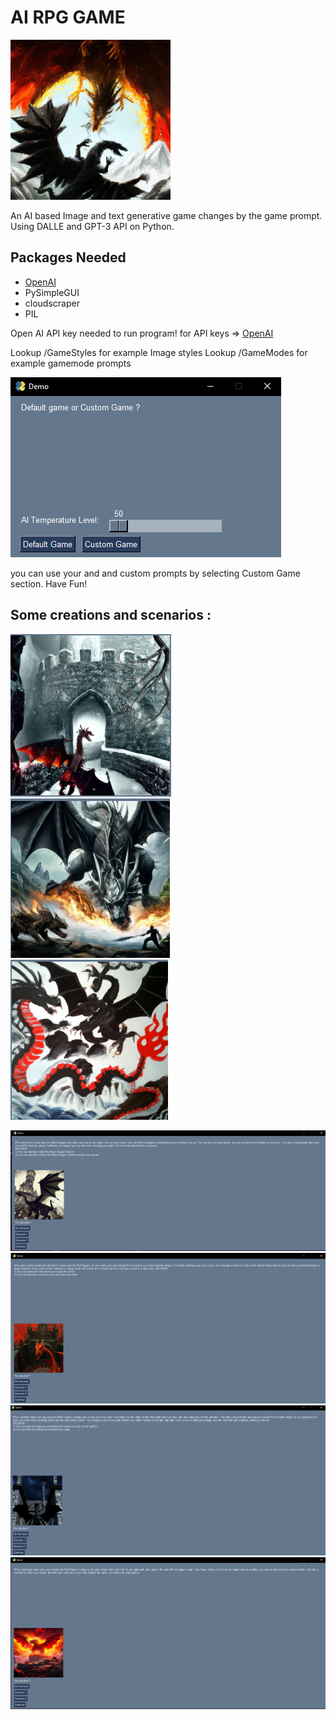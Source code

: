 # AI RPG GAME
![mainImg](ScreenShots/SavedImage.png)

An AI based Image and text generative game changes by the game prompt. Using DALLE and GPT-3 API on Python.


Packages Needed
-
* [OpenAI](https://openai.com/)
* PySimpleGUI
* cloudscraper
* PIL

Open AI API key needed to run program! for API keys => [OpenAI](https://openai.com/)

Lookup /GameStyles for example Image styles
Lookup /GameModes for example gamemode prompts

![UI](https://github.com/MertKalkanci/AI-Game/blob/main/ScreenShots/UI.png)

you can use your and and custom prompts by selecting Custom Game section.
Have Fun!


Some creations and scenarios :
-
![1](https://github.com/MertKalkanci/AI-Game/blob/main/ScreenShots/SavedImage2.png)
![2](https://github.com/MertKalkanci/AI-Game/blob/main/ScreenShots/SavedImage4.png)
![3](https://github.com/MertKalkanci/AI-Game/blob/main/ScreenShots/SavedImages5.png)

![4](https://github.com/MertKalkanci/AI-Game/blob/main/ScreenShots/7.png)
![5](https://github.com/MertKalkanci/AI-Game/blob/main/ScreenShots/2.png)
![6](https://github.com/MertKalkanci/AI-Game/blob/main/ScreenShots/3.png)
![7](https://github.com/MertKalkanci/AI-Game/blob/main/ScreenShots/1.png)

